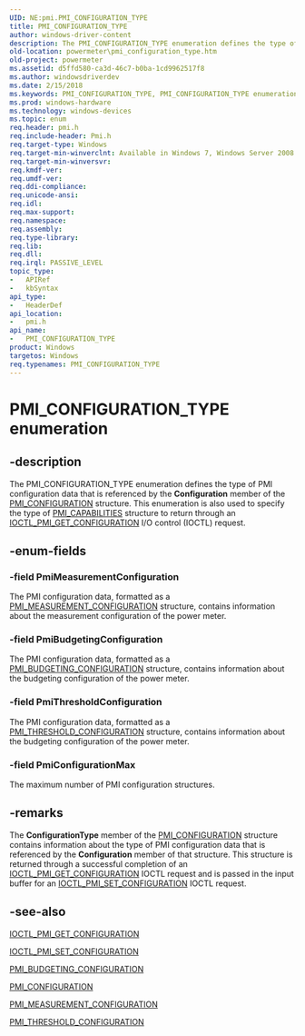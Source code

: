 ```yaml
---
UID: NE:pmi.PMI_CONFIGURATION_TYPE
title: PMI_CONFIGURATION_TYPE
author: windows-driver-content
description: The PMI_CONFIGURATION_TYPE enumeration defines the type of PMI configuration data that is referenced by the Configuration member of the PMI_CONFIGURATION structure.
old-location: powermeter\pmi_configuration_type.htm
old-project: powermeter
ms.assetid: d5ffd580-ca3d-46c7-b0ba-1cd9962517f8
ms.author: windowsdriverdev
ms.date: 2/15/2018
ms.keywords: PMI_CONFIGURATION_TYPE, PMI_CONFIGURATION_TYPE enumeration [Power Metering and Budgeting Devices], PmiBudgetingConfiguration, PmiConfigurationMax, PmiMeasurementConfiguration, PmiThresholdConfiguration, PowerMeterRef_6d83a5b7-03d3-4f86-b2ac-9d70a889285e.xml, pmi/PMI_CONFIGURATION_TYPE, pmi/PmiBudgetingConfiguration, pmi/PmiConfigurationMax, pmi/PmiMeasurementConfiguration, pmi/PmiThresholdConfiguration, powermeter.pmi_configuration_type
ms.prod: windows-hardware
ms.technology: windows-devices
ms.topic: enum
req.header: pmi.h
req.include-header: Pmi.h
req.target-type: Windows
req.target-min-winverclnt: Available in Windows 7, Windows Server 2008 R2, and later versions of the Windows operating systems.
req.target-min-winversvr: 
req.kmdf-ver: 
req.umdf-ver: 
req.ddi-compliance: 
req.unicode-ansi: 
req.idl: 
req.max-support: 
req.namespace: 
req.assembly: 
req.type-library: 
req.lib: 
req.dll: 
req.irql: PASSIVE_LEVEL
topic_type:
-	APIRef
-	kbSyntax
api_type:
-	HeaderDef
api_location:
-	pmi.h
api_name:
-	PMI_CONFIGURATION_TYPE
product: Windows
targetos: Windows
req.typenames: PMI_CONFIGURATION_TYPE
---
```


# PMI_CONFIGURATION_TYPE enumeration


## -description


The PMI_CONFIGURATION_TYPE enumeration defines the type of PMI configuration data that is referenced by the <b>Configuration</b> member of the <a href="https://msdn.microsoft.com/library/windows/hardware/ff543865">PMI_CONFIGURATION</a> structure. This enumeration is also used to specify the type of <a href="https://msdn.microsoft.com/library/windows/hardware/ff543859">PMI_CAPABILITIES</a> structure to return through an <a href="https://msdn.microsoft.com/library/windows/hardware/ff543842">IOCTL_PMI_GET_CONFIGURATION</a> I/O control (IOCTL) request.


## -enum-fields




### -field PmiMeasurementConfiguration

The PMI configuration data, formatted as a <a href="https://msdn.microsoft.com/library/windows/hardware/ff543887">PMI_MEASUREMENT_CONFIGURATION</a> structure, contains information about the measurement configuration of the power meter.


### -field PmiBudgetingConfiguration

The PMI configuration data, formatted as a <a href="https://msdn.microsoft.com/library/windows/hardware/ff543858">PMI_BUDGETING_CONFIGURATION</a> structure, contains information about the budgeting configuration of the power meter.


### -field PmiThresholdConfiguration

The PMI configuration data, formatted as a <a href="https://msdn.microsoft.com/library/windows/hardware/ff543908">PMI_THRESHOLD_CONFIGURATION</a> structure, contains information about the budgeting configuration of the power meter.


### -field PmiConfigurationMax

The maximum number of PMI configuration structures.


## -remarks



The <b>ConfigurationType</b> member of the <a href="https://msdn.microsoft.com/library/windows/hardware/ff543865">PMI_CONFIGURATION</a> structure contains information about the type of PMI configuration data that is referenced by the <b>Configuration</b> member of that structure. This structure is returned through a successful completion of an <a href="https://msdn.microsoft.com/library/windows/hardware/ff543842">IOCTL_PMI_GET_CONFIGURATION</a> IOCTL request and is passed in the input buffer for an <a href="https://msdn.microsoft.com/library/windows/hardware/ff543849">IOCTL_PMI_SET_CONFIGURATION</a> IOCTL request.




## -see-also




<a href="https://msdn.microsoft.com/library/windows/hardware/ff543842">IOCTL_PMI_GET_CONFIGURATION</a>



<a href="https://msdn.microsoft.com/library/windows/hardware/ff543849">IOCTL_PMI_SET_CONFIGURATION</a>



<a href="https://msdn.microsoft.com/library/windows/hardware/ff543858">PMI_BUDGETING_CONFIGURATION</a>



<a href="https://msdn.microsoft.com/library/windows/hardware/ff543865">PMI_CONFIGURATION</a>



<a href="https://msdn.microsoft.com/library/windows/hardware/ff543887">PMI_MEASUREMENT_CONFIGURATION</a>



<a href="https://msdn.microsoft.com/library/windows/hardware/ff543908">PMI_THRESHOLD_CONFIGURATION</a>
 

 

